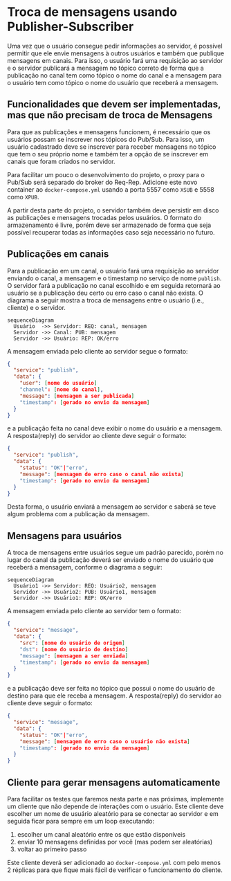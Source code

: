 # Troca de mensagens usando Publisher-Subscriber

Uma vez que o usuário consegue pedir informações ao servidor, é possível permitir que ele envie mensagens à outros usuários e também que publique mensagens em canais. Para isso, o usuário fará uma requisição ao servidor e o servidor publicará a mensagem no tópico correto de forma que a publicação no canal tem como tópico o nome do canal e a mensagem para o usuário tem como tópico o nome do usuário que receberá a mensagem.

## Funcionalidades que devem ser implementadas, mas que não precisam de troca de Mensagens

Para que as publicações e mensagens funcionem, é necessário que os usuários possam se inscrever nos tópicos do Pub/Sub. Para isso, um usuário cadastrado deve se inscrever para receber mensagens no tópico que tem o seu próprio nome e também ter a opção de se inscrever em canais que foram criados no servidor.

Para facilitar um pouco o desenvolvimento do projeto, o proxy para o Pub/Sub será separado do broker do Req-Rep. Adicione este novo container ao `docker-compose.yml` usando a porta 5557 como `XSUB` e 5558 como `XPUB`.

A partir desta parte do projeto, o servidor também deve persistir em disco as publicações e mensagens trocadas pelos usuários. O formato do armazenamento é livre, porém deve ser armazenado de forma que seja possível recuperar todas as informações caso seja necessário no futuro.

## Publicações em canais

Para a publicação em um canal, o usuário fará uma requisição ao servidor enviando o canal, a mensagem e o timestamp no serviço de nome `publish`. O servidor fará a publicação no canal escolhido e em seguida retornará ao usuário se a publicação deu certo ou erro caso o canal não exista. O diagrama a seguir mostra a troca de mensagens entre o usuário (i.e., cliente) e o servidor.

```mermaid
sequenceDiagram
  Usuário  ->> Servidor: REQ: canal, mensagem
  Servidor ->> Canal: PUB: mensagem
  Servidor ->> Usuário: REP: OK/erro
```

A mensagem enviada pelo cliente ao servidor segue o formato:
```json
{
  "service": "publish",
  "data": {
    "user": [nome do usuário]
    "channel": [nome do canal],
    "message": [mensagem a ser publicada]
    "timestamp": [gerado no envio da mensagem]
  }
}
```
e a publicação feita no canal deve exibir o nome do usuário e a  mensagem. A resposta(reply) do servidor ao cliente deve seguir o formato:
```json
{
  "service": "publish",
  "data": {
    "status": "OK"|"erro",
    "message": [mensagem de erro caso o canal não exista]
    "timestamp": [gerado no envio da mensagem]
  }
}
```

Desta forma, o usuário enviará a mensagem ao servidor e saberá se teve algum problema com a publicação da mensagem.

## Mensagens para usuários

A troca de mensagens entre usuários segue um padrão parecido, porém no lugar do canal da publicação deverá ser enviado o nome do usuário que receberá a mensagem, conforme o diagrama a seguir:
```mermaid
sequenceDiagram
  Usuário1 ->> Servidor: REQ: Usuário2, mensagem
  Servidor ->> Usuário2: PUB: Usuário1, mensagem
  Servidor ->> Usuário1: REP: OK/erro
```

A mensagem enviada pelo cliente ao servidor tem o formato:
```json
{
  "service": "message",
  "data": {
    "src": [nome do usuário de origem]
    "dst": [nome do usuário de destino]
    "message": [mensagem a ser enviada]
    "timestamp": [gerado no envio da mensagem]
  }
}
```
e a publicação deve ser feita no tópico que possui o nome do usuário de destino para que ele receba a mensagem. A resposta(reply) do servidor ao cliente deve seguir o formato:
```json
{
  "service": "message",
  "data": {
    "status": "OK"|"erro",
    "message": [mensagem de erro caso o usuário não exista]
    "timestamp": [gerado no envio da mensagem]
  }
}
```

## Cliente para gerar mensagens automaticamente

Para facilitar os testes que faremos nesta parte e nas próximas, implemente um cliente que não depende de interações com o usuário. Este cliente deve escolher um nome de usuário aleatório para se conectar ao servidor e em seguida ficar para sempre em um loop executando:
1. escolher um canal aleatório entre os que estão disponíveis
2. enviar 10 mensagens definidas por você (mas podem ser aleatórias)
3. voltar ao primeiro passo

Este cliente deverá ser adicionado ao `docker-compose.yml` com pelo menos 2 réplicas para que fique mais fácil de verificar o funcionamento do cliente.